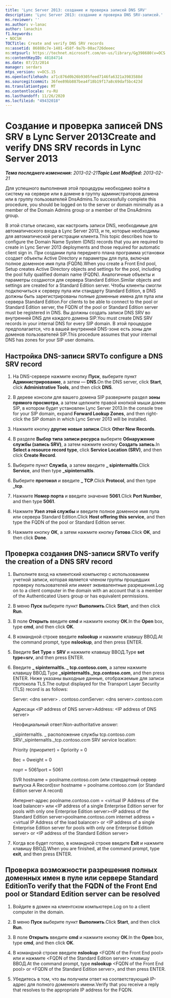 ```yaml
---
title: 'Lync Server 2013: создание и проверка записей DNS SRV'
description: 'Lync Server 2013: создание и проверка DNS SRV-записей.'
ms.reviewer: ''
ms.author: v-lanac
author: lanachin
f1.keywords:
- NOCSH
TOCTitle: Create and verify DNS SRV records
ms:assetid: 86888c7e-1401-458f-9a7b-08ac726deeec
ms:mtpsurl: https://technet.microsoft.com/en-us/library/Gg398680(v=OCS.15)
ms:contentKeyID: 48184714
ms.date: 07/23/2014
manager: serdars
mtps_version: v=OCS.15
ms.openlocfilehash: a71c876d0b26b9305feed7146fa6321a3983588d
ms.sourcegitcommit: 36fee89bb887bea4f18b19f17a8c69daf5bc423d
ms.translationtype: MT
ms.contentlocale: ru-RU
ms.lasthandoff: 11/26/2020
ms.locfileid: "49432018"
---
```

# <a name="create-and-verify-dns-srv-records-in-lync-server-2013"></a><span data-ttu-id="09779-103">Создание и проверка записей DNS SRV в Lync Server 2013</span><span class="sxs-lookup"><span data-stu-id="09779-103">Create and verify DNS SRV records in Lync Server 2013</span></span>

<div data-xmlns="http://www.w3.org/1999/xhtml">

<div class="topic" data-xmlns="http://www.w3.org/1999/xhtml" data-msxsl="urn:schemas-microsoft-com:xslt" data-cs="https://msdn.microsoft.com/">

<div data-asp="https://msdn2.microsoft.com/asp">



</div>

<div id="mainSection">

<div id="mainBody"><span data-ttu-id="09779-104">

<span> </span></span><span class="sxs-lookup"><span data-stu-id="09779-104">

<span> </span></span></span>

<span data-ttu-id="09779-105">_**Тема последнего изменения:** 2013-02-21_</span><span class="sxs-lookup"><span data-stu-id="09779-105">_**Topic Last Modified:** 2013-02-21_</span></span>

<span data-ttu-id="09779-106">Для успешного выполнения этой процедуры необходимо войти в систему на сервере или в домене в группу администраторов домена или в группу пользователей DnsAdmins.</span><span class="sxs-lookup"><span data-stu-id="09779-106">To successfully complete this procedure, you should be logged on to the server or domain minimally as a member of the Domain Admins group or a member of the DnsAdmins group.</span></span>

<span data-ttu-id="09779-107">В этой статье описано, как настроить записи DNS, необходимые для автоматического входа в Lync Server 2013, и те, которые необходимы для автоматической регистрации клиента.</span><span class="sxs-lookup"><span data-stu-id="09779-107">This topic describes how to configure the Domain Name System (DNS) records that you are required to create in Lync Server 2013 deployments and those required for automatic client sign in.</span></span> <span data-ttu-id="09779-108">При создании пула переднего плана программа установки создает объекты Active Directory и параметры для пула, включая полное доменное имя пула (FQDN).</span><span class="sxs-lookup"><span data-stu-id="09779-108">When you create a Front End pool, Setup creates Active Directory objects and settings for the pool, including the pool fully qualified domain name (FQDN).</span></span> <span data-ttu-id="09779-109">Аналогичные объекты и параметры создаются для сервера Standard Edition.</span><span class="sxs-lookup"><span data-stu-id="09779-109">Similar objects and settings are created for a Standard Edition server.</span></span> <span data-ttu-id="09779-110">Чтобы клиенты смогли подключиться к серверу пула или стандарту Standard Edition, в DNS должны быть зарегистрированы полные доменные имена для пула или сервера Standard Edition.</span><span class="sxs-lookup"><span data-stu-id="09779-110">For clients to be able to connect to the pool or Standard Edition server, the FQDN of the pool or Standard Edition server must be registered in DNS.</span></span> <span data-ttu-id="09779-111">Вы должны создать записи DNS SRV во внутренней DNS для каждого домена SIP.</span><span class="sxs-lookup"><span data-stu-id="09779-111">You must create DNS SRV records in your internal DNS for every SIP domain.</span></span> <span data-ttu-id="09779-112">В этой процедуре предполагается, что в вашей внутренней DNS-зоне есть зоны для доменов пользователей SIP.</span><span class="sxs-lookup"><span data-stu-id="09779-112">This procedure assumes that your internal DNS has zones for your SIP user domains.</span></span>

<div>

## <a name="to-configure-a-dns-srv-record"></a><span data-ttu-id="09779-113">Настройка DNS-записи SRV</span><span class="sxs-lookup"><span data-stu-id="09779-113">To configure a DNS SRV record</span></span>

1.  <span data-ttu-id="09779-114">На DNS-сервере нажмите кнопку **Пуск**, выберите пункт **Администрирование**, а затем — **DNS**.</span><span class="sxs-lookup"><span data-stu-id="09779-114">On the DNS server, click **Start**, click **Administrative Tools**, and then click **DNS**.</span></span>

2.  <span data-ttu-id="09779-115">В дереве консоли для вашего домена SIP разверните раздел **зоны прямого просмотра**, а затем щелкните правой кнопкой мыши домен SIP, в котором будет установлен Lync Server 2013.</span><span class="sxs-lookup"><span data-stu-id="09779-115">In the console tree for your SIP domain, expand **Forward Lookup Zones**, and then right-click the SIP domain in which Lync Server 2013 will be installed.</span></span>

3.  <span data-ttu-id="09779-116">Нажмите кнопку **другие новые записи**.</span><span class="sxs-lookup"><span data-stu-id="09779-116">Click **Other New Records**.</span></span>

4.  <span data-ttu-id="09779-117">В разделе **Выбор типа записи ресурса** выберите **Обнаружение службы (запись SRV)**, а затем нажмите кнопку **Создать запись**.</span><span class="sxs-lookup"><span data-stu-id="09779-117">In **Select a resource record type**, click **Service Location (SRV)**, and then click **Create Record**.</span></span>

5.  <span data-ttu-id="09779-118">Выберите пункт **Служба**, а затем введите **\_ sipinternaltls**.</span><span class="sxs-lookup"><span data-stu-id="09779-118">Click **Service**, and then type **\_sipinternaltls**.</span></span>

6.  <span data-ttu-id="09779-119">Выберите **протокол** и введите **\_ TCP**.</span><span class="sxs-lookup"><span data-stu-id="09779-119">Click **Protocol**, and then type **\_tcp**.</span></span>

7.  <span data-ttu-id="09779-120">Нажмите **Номер порта** и введите значение **5061**.</span><span class="sxs-lookup"><span data-stu-id="09779-120">Click **Port Number**, and then type **5061**.</span></span>

8.  <span data-ttu-id="09779-121">Нажмите **Узел этой службы** и введите полное доменное имя пула или сервера Standard Edition.</span><span class="sxs-lookup"><span data-stu-id="09779-121">Click **Host offering this service**, and then type the FQDN of the pool or Standard Edition server.</span></span>

9.  <span data-ttu-id="09779-122">Нажмите кнопку **ОК**, а затем нажмите кнопку **Готово**.</span><span class="sxs-lookup"><span data-stu-id="09779-122">Click **OK**, and then click **Done**.</span></span>

</div>

<div>

## <a name="to-verify-the-creation-of-a-dns-srv-record"></a><span data-ttu-id="09779-123">Проверка создания DNS-записи SRV</span><span class="sxs-lookup"><span data-stu-id="09779-123">To verify the creation of a DNS SRV record</span></span>

1.  <span data-ttu-id="09779-124">Выполните вход на клиентский компьютер с использованием учетной записи, которая является членом группы прошедших проверку пользователей или имеет эквивалентные разрешения.</span><span class="sxs-lookup"><span data-stu-id="09779-124">Log on to a client computer in the domain with an account that is a member of the Authenticated Users group or has equivalent permissions.</span></span>

2.  <span data-ttu-id="09779-125">В меню **Пуск** выберите пункт **Выполнить**.</span><span class="sxs-lookup"><span data-stu-id="09779-125">Click **Start**, and then click **Run**.</span></span>

3.  <span data-ttu-id="09779-126">В поле **Открыть** введите **cmd** и нажмите кнопку **ОК**.</span><span class="sxs-lookup"><span data-stu-id="09779-126">In the **Open** box, type **cmd**, and then click **OK**.</span></span>

4.  <span data-ttu-id="09779-127">В командной строке введите **nslookup** и нажмите клавишу ВВОД.</span><span class="sxs-lookup"><span data-stu-id="09779-127">At the command prompt, type **nslookup**, and then press ENTER.</span></span>

5.  <span data-ttu-id="09779-128">Введите **Set Type = SRV** и нажмите клавишу ВВОД.</span><span class="sxs-lookup"><span data-stu-id="09779-128">Type **set type=srv**, and then press ENTER.</span></span>

6.  <span data-ttu-id="09779-129">Введите **\_ sipinternaltls. \_ tcp.contoso.com**, а затем нажмите клавишу ВВОД.</span><span class="sxs-lookup"><span data-stu-id="09779-129">Type **\_sipinternaltls.\_tcp.contoso.com**, and then press ENTER.</span></span> <span data-ttu-id="09779-130">Ниже указаны выходные данные, отображаемые для записи протокола TLS.</span><span class="sxs-lookup"><span data-stu-id="09779-130">The output displayed for the Transport Layer Security (TLS) record is as follows:</span></span>
    
    <span data-ttu-id="09779-131">Server: \<dns server\> . contoso.com</span><span class="sxs-lookup"><span data-stu-id="09779-131">Server: \<dns server\>.contoso.com</span></span>
    
    <span data-ttu-id="09779-132">Адресаци \<IP address of DNS server\></span><span class="sxs-lookup"><span data-stu-id="09779-132">Address: \<IP address of DNS server\></span></span>
    
    <span data-ttu-id="09779-133">Неофициальный ответ:</span><span class="sxs-lookup"><span data-stu-id="09779-133">Non-authoritative answer:</span></span>
    
    <span data-ttu-id="09779-134">\_sipinternaltls. \_ расположение службы tcp.contoso.com SRV:</span><span class="sxs-lookup"><span data-stu-id="09779-134">\_sipinternaltls.\_tcp.contoso.com SRV service location:</span></span>
    
    <span data-ttu-id="09779-135">Priority (приоритет) = 0</span><span class="sxs-lookup"><span data-stu-id="09779-135">priority = 0</span></span>
    
    <span data-ttu-id="09779-136">Вес = 0</span><span class="sxs-lookup"><span data-stu-id="09779-136">weight = 0</span></span>
    
    <span data-ttu-id="09779-137">порт = 5061</span><span class="sxs-lookup"><span data-stu-id="09779-137">port = 5061</span></span>
    
    <span data-ttu-id="09779-138">SVR hostname = poolname.contoso.com (или стандартный сервер выпуска A Record)</span><span class="sxs-lookup"><span data-stu-id="09779-138">svr hostname = poolname.contoso.com (or Standard Edition server A record)</span></span>
    
    <span data-ttu-id="09779-139">Интернет-адрес poolname.contoso.com = \<virtual IP Address of the load balancer\> или \<IP address of a single Enterprise Edition server for pools with only one Enterprise Edition server\>\<IP address of the Standard Edition server\></span><span class="sxs-lookup"><span data-stu-id="09779-139">poolname.contoso.com internet address = \<virtual IP Address of the load balancer\> or \<IP address of a single Enterprise Edition server for pools with only one Enterprise Edition server\> or \<IP address of the Standard Edition server\></span></span>

7.  <span data-ttu-id="09779-140">Когда все будет готово, в командной строке введите **Exit** и нажмите клавишу ВВОД.</span><span class="sxs-lookup"><span data-stu-id="09779-140">When you are finished, at the command prompt, type **exit**, and then press ENTER.</span></span>

</div>

<div>

## <a name="to-verify-that-the-fqdn-of-the-front-end-pool-or-standard-edition-server-can-be-resolved"></a><span data-ttu-id="09779-141">Проверка возможности разрешения полных доменных имен в пуле или сервере Standard Edition</span><span class="sxs-lookup"><span data-stu-id="09779-141">To verify that the FQDN of the Front End pool or Standard Edition server can be resolved</span></span>

1.  <span data-ttu-id="09779-142">Войдите в домен на клиентском компьютере.</span><span class="sxs-lookup"><span data-stu-id="09779-142">Log on to a client computer in the domain.</span></span>

2.  <span data-ttu-id="09779-143">В меню **Пуск** выберите пункт **Выполнить**.</span><span class="sxs-lookup"><span data-stu-id="09779-143">Click **Start**, and then click **Run**.</span></span>

3.  <span data-ttu-id="09779-144">В поле **Открыть** введите **cmd** и нажмите кнопку **ОК**.</span><span class="sxs-lookup"><span data-stu-id="09779-144">In the **Open** box, type **cmd**, and then click **OK**.</span></span>

4.  <span data-ttu-id="09779-145">В командной строке введите **nslookup** \<FQDN of the Front End pool\> или и нажмите \<FQDN of the Standard Edition server\> клавишу ВВОД.</span><span class="sxs-lookup"><span data-stu-id="09779-145">At the command prompt, type **nslookup** \<FQDN of the Front End pool\> or \<FQDN of the Standard Edition server\>, and then press ENTER.</span></span>

5.  <span data-ttu-id="09779-146">Убедитесь в том, что вы получили ответ на соответствующий IP-адрес для полного доменного имени.</span><span class="sxs-lookup"><span data-stu-id="09779-146">Verify that you receive a reply that resolves to the appropriate IP address for the FQDN.</span></span>

<span data-ttu-id="09779-147"></div>

</div>

<span> </span>

</div>

</div>

</span><span class="sxs-lookup"><span data-stu-id="09779-147"></div>

</div>

<span> </span>

</div>

</div>

</span></span></div>

